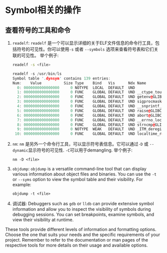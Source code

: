 # Symbol相关的操作

## 查看符号的工具和命令

1. `readelf`: `readelf` 是一个可以显示详细的关于ELF文件信息的命令行工具，包括符号的可见性。你可以使用`-s` 或者 `--symbols` 选项来查看符号表和它们关联的可见性。 举个例子:

   ```bash
   readelf -s <file>
   ```

   ```cpp
   readelf -s /usr/bin/ls
   Symbol table '.dynsym' contains 139 entries:
   Num:    Value          Size Type    Bind   Vis      Ndx Name
     0: 0000000000000000     0 NOTYPE  LOCAL  DEFAULT  UND 
     1: 0000000000000000     0 FUNC    GLOBAL DEFAULT  UND __ctype_toupper_loc@GLIBC_2.3 (2)
     2: 0000000000000000     0 FUNC    GLOBAL DEFAULT  UND getenv@GLIBC_2.2.5 (3)
     3: 0000000000000000     0 FUNC    GLOBAL DEFAULT  UND sigprocmask@GLIBC_2.2.5 (3)
     4: 0000000000000000     0 FUNC    GLOBAL DEFAULT  UND __snprintf_chk@GLIBC_2.3.4 (4)
     5: 0000000000000000     0 FUNC    GLOBAL DEFAULT  UND raise@GLIBC_2.2.5 (3)
     6: 0000000000000000     0 FUNC    GLOBAL DEFAULT  UND abort@GLIBC_2.2.5 (3)
     7: 0000000000000000     0 FUNC    GLOBAL DEFAULT  UND __errno_location@GLIBC_2.2.5 (3)
     8: 0000000000000000     0 FUNC    GLOBAL DEFAULT  UND strncmp@GLIBC_2.2.5 (3)
     9: 0000000000000000     0 NOTYPE  WEAK   DEFAULT  UND _ITM_deregisterTMCloneTab
    10: 0000000000000000     0 FUNC    GLOBAL DEFAULT  UND localtime_r@GLIBC_2.2.5 (3)
    ```

2. `nm`: `nm` 是另外一个命令行工具，可以显示符号表信息。它可以通过`-D` 或 `--dynamic`显示符号的可见性. `-C`可以用于demangling. 举个例子:

   ```shell
   nm -D <file>
   ```

3. `objdump`: `objdump` is a versatile command-line tool that can display various information about object files and binaries. You can use the `-t` or `--syms` option to view the symbol table and their visibility. For example:

   ```shell
   objdump -t <file>
   ```

4. 调试器: Debuggers such as `gdb` or `lldb` can provide extensive symbol information and allow you to inspect the visibility of symbols during debugging sessions. You can set breakpoints, examine symbols, and view their visibility at runtime.

These tools provide different levels of information and formatting options. Choose the one that suits your needs and the specific requirements of your project. Remember to refer to the documentation or man pages of the respective tools for more details on their usage and available options.
